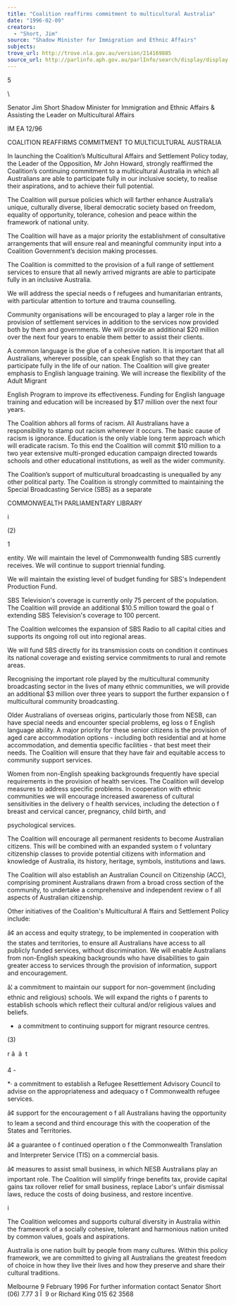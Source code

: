 ```yaml
---
title: "Coalition reaffirms commitment to multicultural Australia"
date: "1996-02-09"
creators:
  - "Short, Jim"
source: "Shadow Minister for Immigration and Ethnic Affairs"
subjects:
trove_url: http://trove.nla.gov.au/version/214169885
source_url: http://parlinfo.aph.gov.au/parlInfo/search/display/display.w3p;query=Id%3A%22media/pressrel/HPR02011598%22
---
```


 5 

 \

 Senator Jim Short Shadow Minister for Immigration  and Ethnic Affairs  & Assisting the Leader on Multicultural Affairs

 IM EA 12/96

 COALITION REAFFIRMS COMMITMENT TO  MULTICULTURAL AUSTRALIA

 In launching the Coalition’s Multicultural Affairs and Settlement Policy today, the Leader of the  Opposition, Mr John Howard, strongly reaffirmed the Coalition’s continuing commitment to a  multicultural Australia in which all Australians are able to participate fully in our inclusive society, to  realise their aspirations, and to achieve their full potential.

 The Coalition will pursue policies which will farther enhance Australia’s unique, culturally diverse,  liberal democratic society based on freedom, equality of opportunity, tolerance, cohesion and peace  within the framework of national unity.

 The Coalition will have as a major priority the establishment of consultative arrangements that will  ensure real and meaningful community input into a Coalition Government’s decision making processes.

 The Coalition is committed to the provision of a full range of settlement services to ensure that all  newly arrived migrants are able to participate fully in an inclusive Australia.

 We will address the special needs o f refugees and humanitarian entrants, with particular attention to  torture and trauma counselling.

 Community organisations will be encouraged to play a larger role in the provision of settlement services  in addition to the services now provided both by them and governments. We will provide an additional  $20 million over the next four years to enable them better to assist their clients.

 A common language is the glue of a cohesive nation. It is important that all Australians, wherever  possible, can speak English so that they can participate fully in the life of our nation. The Coalition will  give greater emphasis to English language training. We will increase the flexibility of the Adult Migrant 

 English Program to improve its effectiveness. Funding for English language training and education will  be increased by $17 million over the next four years.

 The Coalition abhors all forms of racism. All Australians have a responsibility to stamp out racism  wherever it occurs. The basic cause of racism is ignorance. Education is the only viable long term  approach which will eradicate racism. To this end the Coalition will commit $10 million to a two year  extensive multi-pronged education campaign directed towards schools and other educational  institutions, as well as the wider community.

 The Coalition’s support of multicultural broadcasting is unequalled by any other political party. The  Coalition is strongly committed to maintaining the Special Broadcasting Service (SBS) as a separate

 COMMONWEALTH  PARLIAMENTARY LIBRARY

 i

 (2) 

 1

 entity. We will maintain the level of Commonwealth funding SBS currently receives. We will continue  to support triennial funding.

 We will maintain the existing level of budget funding for SBS's Independent Production Fund.

 SBS Television's coverage is currently only 75 percent of the population. The Coalition will provide an  additional $10.5 million toward the goal o f extending SBS Television's coverage to 100 percent.

 The Coalition welcomes the expansion of SBS Radio to all capital cities and supports its ongoing roll­ out into regional areas.

 We will fund SBS directly for its transmission costs on condition it continues its national coverage and  existing service commitments to rural and remote areas.

 Recognising the important role played by the multicultural community broadcasting sector in the lives  of many ethnic communities, we will provide an additional $3 million over three years to support the  further expansion o f multicultural community broadcasting.

 Older Australians of overseas origins, particularly those from NESB, can have special needs and  encounter special problems, eg loss o f English language ability. A major priority for these senior citizens  is the provision of aged care accommodation options - including both residential and at home  accommodation, and dementia specific facilities - that best meet their needs. The Coalition will ensure  that they have fair and equitable access to community support services.

 Women from non-English speaking backgrounds frequently have special requirements in the provision  of health services. The Coalition will develop measures to address specific problems. In cooperation  with ethnic communities we will encourage increased awareness of cultural sensitivities in the delivery  o f health services, including the detection o f breast and cervical cancer, pregnancy, child birth, and 

 psychological services.

 The Coalition will encourage all permanent residents to become Australian citizens. This will be  combined with an expanded system o f voluntary citizenship classes to provide potential citizens with  information and knowledge of Australia, its history, heritage, symbols, institutions and laws.

 The Coalition will also establish an Australian Council on Citizenship (ACC), comprising prominent  Australians drawn from a broad cross section of the community, to undertake a comprehensive and  independent review o f all aspects of Australian citizenship.

 Other initiatives of the Coalition's Multicultural A ffairs and Settlement Policy include:

 â¢ an access and equity strategy, to be implemented in cooperation with the states and territories, to  ensure all Australians have access to all publicly funded services, without discrimination. We will  enable Australians from non-English speaking backgrounds who have disabilities to gain greater  access to services through the provision of information, support and encouragement.

 â¦ a commitment to maintain our support for non-govemment (including ethnic and religious) schools.  We will expand the rights o f parents to establish schools which reflect their cultural and/or religious  values and beliefs.

 * a commitment to continuing support for migrant resource centres.

 (3)

 r  â  â   t

 4 -

 *· a commitment to establish a Refugee Resettlement Advisory Council to advise on the  appropriateness and adequacy o f Commonwealth refugee services.

 â¢ support for the encouragement o f all Australians having the opportunity to leam a second and third  encourage this with the cooperation of the States and Territories.

 â¢ a guarantee o f continued operation o f the Commonwealth Translation and Interpreter Service (TIS)  on a commercial basis.

 â¢ measures to assist small business, in which NESB Australians play an important role. The Coalition  will simplify fringe benefits tax, provide capital gains tax rollover relief for small business, replace  Labor's unfair dismissal laws, reduce the costs of doing business, and restore incentive.

 i

 The Coalition welcomes and supports cultural diversity in Australia within the framework of a socially  cohesive, tolerant and harmonious nation united by common values, goals and aspirations.

 Australia is one nation built by people from many cultures. Within this policy framework, we are  committed to giving all Australians the greatest freedom of choice in how they live their lives and how  they preserve and share their cultural traditions.

 Melbourne  9 February 1996 For further information contact Senator Short (06) 7.77 3 Î  9 or Richard King 015 62 3568

